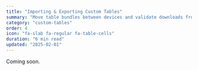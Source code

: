 ```yaml
---
title: "Importing & Exporting Custom Tables"
summary: "Move table bundles between devices and validate downloads from the community."
category: "custom-tables"
order: 4
icon: "fa-slab fa-regular fa-table-cells"
duration: "6 min read"
updated: "2025-02-01"
---
```


Coming soon.